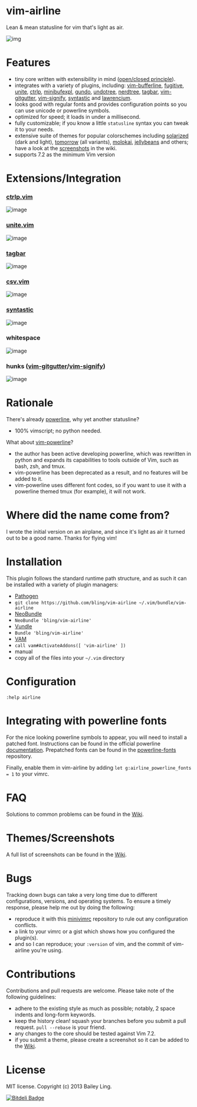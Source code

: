 # vim-airline

Lean &amp; mean statusline for vim that's light as air.

![img](https://github.com/bling/vim-airline/wiki/screenshots/demo.gif)

# Features

*  tiny core written with extensibility in mind ([open/closed principle][8]).
*  integrates with a variety of plugins, including: [vim-bufferline][6], [fugitive][4], [unite][9], [ctrlp][10], [minibufexpl][15], [gundo][16], [undotree][17], [nerdtree][18], [tagbar][19], [vim-gitgutter][29], [vim-signify][30], [syntastic][5] and [lawrencium][21].
*  looks good with regular fonts and provides configuration points so you can use unicode or powerline symbols.
*  optimized for speed; it loads in under a millisecond.
*  fully customizable; if you know a little `statusline` syntax you can tweak it to your needs.
*  extensive suite of themes for popular colorschemes including [solarized][23] (dark and light), [tomorrow][24] (all variants), [molokai][25], [jellybeans][26] and others; have a look at the [screenshots][14] in the wiki.
*  supports 7.2 as the minimum Vim version

# Extensions/Integration

### [ctrlp.vim][10]
![image](https://f.cloud.github.com/assets/306502/962258/7345a224-04ec-11e3-8b5a-f11724a47437.png)

### [unite.vim][9]
![image](https://f.cloud.github.com/assets/306502/962319/4d7d3a7e-04ed-11e3-9d59-ab29cb310ff8.png)

### [tagbar][19]
![image](https://f.cloud.github.com/assets/306502/962150/7e7bfae6-04ea-11e3-9e28-32af206aed80.png)

### [csv.vim][28]
![image](https://f.cloud.github.com/assets/306502/962204/cfc1210a-04eb-11e3-8a93-42e6bcd21efa.png)

### [syntastic][5]
![image](https://f.cloud.github.com/assets/306502/962864/9824c484-04f7-11e3-9928-da94f8c7da5a.png)

### whitespace
![image](https://f.cloud.github.com/assets/306502/962401/2a75385e-04ef-11e3-935c-e3b9f0e954cc.png)

### hunks ([vim-gitgutter][29]/[vim-signify][30])
![image](https://f.cloud.github.com/assets/306502/995185/73fc7054-09b9-11e3-9d45-618406c6ed98.png)

# Rationale

There's already [powerline][2], why yet another statusline?

*  100% vimscript; no python needed.

What about [vim-powerline][1]?

*  the author has been active developing powerline, which was rewritten in python and expands its capabilities to tools outside of Vim, such as bash, zsh, and tmux.
*  vim-powerline has been deprecated as a result, and no features will be added to it.
*  vim-powerline uses different font codes, so if you want to use it with a powerline themed tmux (for example), it will not work.

# Where did the name come from?

I wrote the initial version on an airplane, and since it's light as air it turned out to be a good name.  Thanks for flying vim!

# Installation

This plugin follows the standard runtime path structure, and as such it can be installed with a variety of plugin managers:

*  [Pathogen][11]
  *  `git clone https://github.com/bling/vim-airline ~/.vim/bundle/vim-airline`
*  [NeoBundle][12]
  *  `NeoBundle 'bling/vim-airline'`
*  [Vundle][13]
  *  `Bundle 'bling/vim-airline'`
*  [VAM][22]
  *  `call vam#ActivateAddons([ 'vim-airline' ])`
*  manual
  *  copy all of the files into your `~/.vim` directory

# Configuration

`:help airline`

# Integrating with powerline fonts

For the nice looking powerline symbols to appear, you will need to install a patched font.  Instructions can be found in the official powerline [documentation][20].  Prepatched fonts can be found in the [powerline-fonts][3] repository.

Finally, enable them in vim-airline by adding `let g:airline_powerline_fonts = 1` to your vimrc.

# FAQ

Solutions to common problems can be found in the [Wiki][27].

# Themes/Screenshots

A full list of screenshots can be found in the [Wiki][14].

# Bugs

Tracking down bugs can take a very long time due to different configurations, versions, and operating systems.  To ensure a timely response, please help me out by doing the following:

*  reproduce it with this [minivimrc][7] repository to rule out any configuration conflicts.
*  a link to your vimrc or a gist which shows how you configured the plugin(s).
*  and so I can reproduce; your `:version` of vim, and the commit of vim-airline you're using.

# Contributions

Contributions and pull requests are welcome.  Please take note of the following guidelines:

*  adhere to the existing style as much as possible; notably, 2 space indents and long-form keywords.
*  keep the history clean! squash your branches before you submit a pull request. `pull --rebase` is your friend.
*  any changes to the core should be tested against Vim 7.2.
*  if you submit a theme, please create a screenshot so it can be added to the [Wiki][14].

# License

MIT license. Copyright (c) 2013 Bailey Ling.


[![Bitdeli Badge](https://d2weczhvl823v0.cloudfront.net/bling/vim-airline/trend.png)](https://bitdeli.com/free "Bitdeli Badge")

[1]: https://github.com/Lokaltog/vim-powerline
[2]: https://github.com/Lokaltog/powerline
[3]: https://github.com/Lokaltog/powerline-fonts
[4]: https://github.com/tpope/vim-fugitive
[5]: https://github.com/scrooloose/syntastic
[6]: https://github.com/bling/vim-bufferline
[7]: https://github.com/bling/minivimrc
[8]: http://en.wikipedia.org/wiki/Open/closed_principle
[9]: https://github.com/Shougo/unite.vim
[10]: https://github.com/kien/ctrlp.vim
[11]: https://github.com/tpope/vim-pathogen
[12]: https://github.com/Shougo/neobundle.vim
[13]: https://github.com/gmarik/vundle
[14]: https://github.com/bling/vim-airline/wiki/Screenshots
[15]: https://github.com/techlivezheng/vim-plugin-minibufexpl
[16]: https://github.com/sjl/gundo.vim
[17]: https://github.com/mbbill/undotree
[18]: https://github.com/scrooloose/nerdtree
[19]: https://github.com/majutsushi/tagbar
[20]: https://powerline.readthedocs.org/en/latest/fontpatching.html
[21]: https://bitbucket.org/ludovicchabant/vim-lawrencium
[22]: https://github.com/MarcWeber/vim-addon-manager
[23]: https://github.com/altercation/solarized
[24]: https://github.com/chriskempson/tomorrow-theme
[25]: https://github.com/tomasr/molokai
[26]: https://github.com/nanotech/jellybeans.vim
[27]: https://github.com/bling/vim-airline/wiki/FAQ
[28]: https://github.com/chrisbra/csv.vim
[29]: https://github.com/airblade/vim-gitgutter
[30]: https://github.com/mhinz/vim-signify
